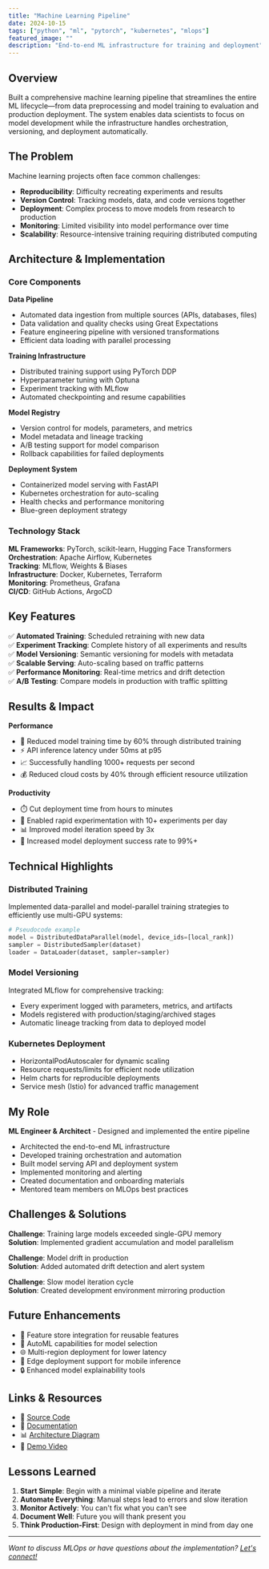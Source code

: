 ```yaml
---
title: "Machine Learning Pipeline"
date: 2024-10-15
tags: ["python", "ml", "pytorch", "kubernetes", "mlops"]
featured_image: ""
description: "End-to-end ML infrastructure for training and deployment"
---
```


## Overview

Built a comprehensive machine learning pipeline that streamlines the entire ML lifecycle—from data preprocessing and model training to evaluation and production deployment. The system enables data scientists to focus on model development while the infrastructure handles orchestration, versioning, and deployment automatically.

## The Problem

Machine learning projects often face common challenges:

- **Reproducibility**: Difficulty recreating experiments and results
- **Version Control**: Tracking models, data, and code versions together
- **Deployment**: Complex process to move models from research to production
- **Monitoring**: Limited visibility into model performance over time
- **Scalability**: Resource-intensive training requiring distributed computing

## Architecture & Implementation

### Core Components

**Data Pipeline**
- Automated data ingestion from multiple sources (APIs, databases, files)
- Data validation and quality checks using Great Expectations
- Feature engineering pipeline with versioned transformations
- Efficient data loading with parallel processing

**Training Infrastructure**
- Distributed training support using PyTorch DDP
- Hyperparameter tuning with Optuna
- Experiment tracking with MLflow
- Automated checkpointing and resume capabilities

**Model Registry**
- Version control for models, parameters, and metrics
- Model metadata and lineage tracking
- A/B testing support for model comparison
- Rollback capabilities for failed deployments

**Deployment System**
- Containerized model serving with FastAPI
- Kubernetes orchestration for auto-scaling
- Health checks and performance monitoring
- Blue-green deployment strategy

### Technology Stack

**ML Frameworks**: PyTorch, scikit-learn, Hugging Face Transformers  
**Orchestration**: Apache Airflow, Kubernetes  
**Tracking**: MLflow, Weights & Biases  
**Infrastructure**: Docker, Kubernetes, Terraform  
**Monitoring**: Prometheus, Grafana  
**CI/CD**: GitHub Actions, ArgoCD  

## Key Features

✅ **Automated Training**: Scheduled retraining with new data  
✅ **Experiment Tracking**: Complete history of all experiments and results  
✅ **Model Versioning**: Semantic versioning for models with metadata  
✅ **Scalable Serving**: Auto-scaling based on traffic patterns  
✅ **Performance Monitoring**: Real-time metrics and drift detection  
✅ **A/B Testing**: Compare models in production with traffic splitting  

## Results & Impact

**Performance**
- 🚀 Reduced model training time by 60% through distributed training
- ⚡ API inference latency under 50ms at p95
- 📈 Successfully handling 1000+ requests per second
- 💰 Reduced cloud costs by 40% through efficient resource utilization

**Productivity**
- ⏱️ Cut deployment time from hours to minutes
- 🔄 Enabled rapid experimentation with 10+ experiments per day
- 📊 Improved model iteration speed by 3x
- 🎯 Increased model deployment success rate to 99%+

## Technical Highlights

### Distributed Training
Implemented data-parallel and model-parallel training strategies to efficiently use multi-GPU systems:

```python
# Pseudocode example
model = DistributedDataParallel(model, device_ids=[local_rank])
sampler = DistributedSampler(dataset)
loader = DataLoader(dataset, sampler=sampler)
```

### Model Versioning
Integrated MLflow for comprehensive tracking:
- Every experiment logged with parameters, metrics, and artifacts
- Models registered with production/staging/archived stages
- Automatic lineage tracking from data to deployed model

### Kubernetes Deployment
- HorizontalPodAutoscaler for dynamic scaling
- Resource requests/limits for efficient node utilization
- Helm charts for reproducible deployments
- Service mesh (Istio) for advanced traffic management

## My Role

**ML Engineer & Architect** - Designed and implemented the entire pipeline

- Architected the end-to-end ML infrastructure
- Developed training orchestration and automation
- Built model serving API and deployment system
- Implemented monitoring and alerting
- Created documentation and onboarding materials
- Mentored team members on MLOps best practices

## Challenges & Solutions

**Challenge**: Training large models exceeded single-GPU memory  
**Solution**: Implemented gradient accumulation and model parallelism

**Challenge**: Model drift in production  
**Solution**: Added automated drift detection and alert system

**Challenge**: Slow model iteration cycle  
**Solution**: Created development environment mirroring production

## Future Enhancements

- 🔮 Feature store integration for reusable features
- 🤖 AutoML capabilities for model selection
- 🌐 Multi-region deployment for lower latency
- 📱 Edge deployment support for mobile inference
- 🔒 Enhanced model explainability tools

## Links & Resources

- 🔗 [Source Code](https://github.com/jordan77-lang/ml-pipeline)
- 📖 [Documentation](https://github.com/jordan77-lang/ml-pipeline/wiki)
- 📊 [Architecture Diagram](https://github.com/jordan77-lang/ml-pipeline#architecture)
- 🎥 [Demo Video](https://www.youtube.com/watch?v=example)

## Lessons Learned

1. **Start Simple**: Begin with a minimal viable pipeline and iterate
2. **Automate Everything**: Manual steps lead to errors and slow iteration
3. **Monitor Actively**: You can't fix what you can't see
4. **Document Well**: Future you will thank present you
5. **Think Production-First**: Design with deployment in mind from day one

---

*Want to discuss MLOps or have questions about the implementation? [Let's connect!](mailto:your.email@example.com)*

